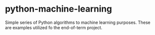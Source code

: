 # python-machine-learning
Simple series of Python algorithms to machine learning purposes.
These are examples utilized fo the end-of-term project.